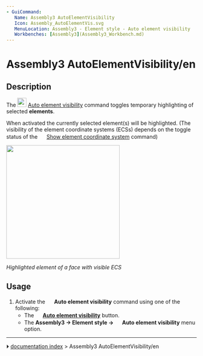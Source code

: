 ```yaml
---
- GuiCommand:
   Name: Assembly3 AutoElementVisibility
   Icon: Assembly_AutoElementVis.svg‎‎
   MenuLocation: Assembly3 - Element style - Auto element visibility
   Workbenches: [Assembly3](Assembly3_Workbench.md)
---
```


# Assembly3 AutoElementVisibility/en

## Description

The <img alt="" src=images/Assembly_AutoElementVis.svg  style="width:24px;"> [Auto element visibility](Assembly3_AutoElementVisibility.md) command toggles temporary highlighting of selected **elements**.

When activated the currently selected element(s) will be highlighted.  (The visibility of the element coordinate systems (ECSs) depends on the toggle status of the <img alt="" src=images/Assembly_ShowElementCS.svg  style="width:16px;"> [Show element coordinate system](Assembly3_ShowElementCS.md) command)

<img alt="" src=images/Assembly3_AutoElementVisibility-01.png  style="width:300px;">



*Highlighted element of a face with visible ECS*

## Usage

1.  Activate the <img alt="" src=images/Assembly_AutoElementVis.svg  style="width:16px;"> **Auto element visibility** command using one of the following:
    -   The **<img src="images/Assembly_AutoElementVis.svg" width=16px> [Auto element visibility](Assembly3_AutoElementVisibility.md)** button.
    -   The **Assembly3 → Element style → <img src="images/Assembly_AutoElementVis.svg" width=16px> Auto element visibility** menu option.



---
⏵ [documentation index](../README.md) > Assembly3 AutoElementVisibility/en
